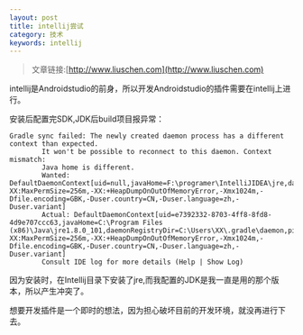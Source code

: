 ```yaml
---
layout: post
title: intellij尝试
category: 技术
keywords: intellij
---
```


>文章链接:[http://www.liuschen.com](http://www.liuschen.com)

intellij是Androidstudio的前身，所以开发Androidstudio的插件需要在intellij上进行。

安装后配置完SDK,JDK后build项目报异常：

	Gradle sync failed: The newly created daemon process has a different context than expected.
			It won't be possible to reconnect to this daemon. Context mismatch: 
			Java home is different.
			Wanted: DefaultDaemonContext[uid=null,javaHome=F:\programer\IntelliJIDEA\jre,daemonRegistryDir=C:\Users\XX\.gradle\daemon,pid=78516,idleTimeout=null,daemonOpts=-XX:MaxPermSize=256m,-XX:+HeapDumpOnOutOfMemoryError,-Xmx1024m,-Dfile.encoding=GBK,-Duser.country=CN,-Duser.language=zh,-Duser.variant]
			Actual: DefaultDaemonContext[uid=e7392332-8703-4ff8-8fd8-4d9e707ccc63,javaHome=C:\Program Files (x86)\Java\jre1.8.0_101,daemonRegistryDir=C:\Users\XX\.gradle\daemon,pid=105692,idleTimeout=60000,daemonOpts=-XX:MaxPermSize=256m,-XX:+HeapDumpOnOutOfMemoryError,-Xmx1024m,-Dfile.encoding=GBK,-Duser.country=CN,-Duser.language=zh,-Duser.variant]
			Consult IDE log for more details (Help | Show Log)

因为安装时，在Intellij目录下安装了jre,而我配置的JDK是我一直是用的那个版本，所以产生冲突了。

想要开发插件是一个即时的想法，因为担心破坏目前的开发环境，就没再进行下去。
